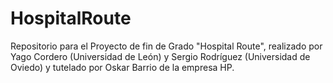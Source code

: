 # HospitalRoute
Repositorio para el Proyecto de fin de Grado "Hospital Route", realizado por Yago Cordero (Universidad de León) y Sergio Rodríguez (Universidad de Oviedo) y tutelado por Oskar Barrio de la empresa HP.
